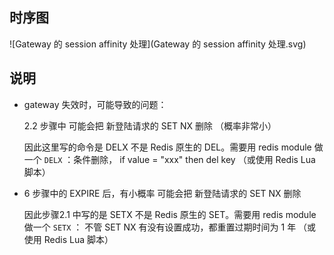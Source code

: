 ## 时序图

![Gateway 的 session affinity 处理](Gateway 的 session affinity 处理.svg)

## 说明

- gateway 失效时，可能导致的问题：

   2.2 步骤中 可能会把 新登陆请求的 SET NX 删除 （概率非常小）

   因此这里写的命令是 DELX 不是 Redis 原生的 DEL。需要用 redis module 做一个 `DELX` ：条件删除， if value = "xxx" then del key （或使用  Redis Lua 脚本）

- 6 步骤中的 EXPIRE 后，有小概率 可能会把 新登陆请求的 SET NX 删除

   因此步骤2.1 中写的是 SETX 不是 Redis 原生的 SET。需要用 redis module 做一个 `SETX` ： 不管 SET NX 有没有设置成功，都重置过期时间为 1 年 （或使用  Redis Lua 脚本）
